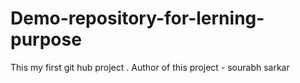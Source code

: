 # Demo-repository-for-lerning-purpose
This my first git hub project .
Author of this project - sourabh sarkar 
